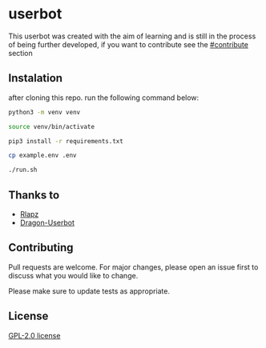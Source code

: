 # userbot

This userbot was created with the aim of learning and is still in the process of being further developed, if you want to contribute see the [#contribute](#contributing) section

## Instalation

after cloning this repo. run the following command below:

```bash
python3 -m venv venv

source venv/bin/activate

pip3 install -r requirements.txt

cp example.env .env

./run.sh

```

## Thanks to

- [Rlapz](https://github.com/rlapz/)
- [Dragon-Userbot](https://github.com/Dragon-Userbot/)

## Contributing

Pull requests are welcome. For major changes, please open an issue first to discuss what you would like to change.

Please make sure to update tests as appropriate.

## License

[GPL-2.0 license](LICENSE)
